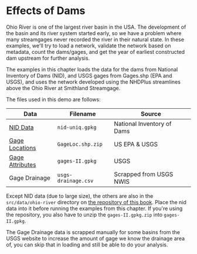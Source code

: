 # Effects of Dams

Ohio River is one of the largest river basin in the USA. The development of the basin and its river system started early, so we have a problem where many streamgages never recorded the river in their natural state. In these examples, we'll try to load a network, validate the network based on metadata, count the dams/gages, and get the year of earliest constructed dam upstream for further analysis.

The examples in this chapter loads the data for the dams from National Inventory of Dams (NID), and USGS gages from Gages.shp (EPA and USGS), and uses the network developed using the NHDPlus streamlines above the Ohio River at Smithland Streamgage.


The files used in this demo are follows:

| Data                                                                                | Filename            | Source                     |
|-------------------------------------------------------------------------------------|---------------------|----------------------------|
| [NID Data](https://nid.sec.usace.army.mil/#/downloads)                              | `nid-uniq.gpkg`     | National Inventory of Dams |
| [Gage Locations](https://www.sciencebase.gov/catalog/item/577445bee4b07657d1a991b6) | `GageLoc.shp.zip`   | US EPA  & USGS             |
| [Gage Attributes](https://pubs.usgs.gov/publication/70046617)                       | `gages-II.gpkg`     | USGS                       |
| Gage Drainage                                                                       | `usgs-drainage.csv` | Scrapped from USGS NWIS    |

Except NID data (due to large size), the others are also in the `src/data/ohio-river` directory on [the repository of this book](https://github.com/Nadi-System/nadi-book). Place the nid data into it before running the examples from this chapter. If you're using the repository, you also have to unzip the `gages-II.gpkg.zip` into `gages-II.gpkg`.


The Gage Drainage data is scrapped manually for some basins from the USGS website to increase the amount of gage we know the drainage area of, you can skip that in loading and still be able to do your analysis.
